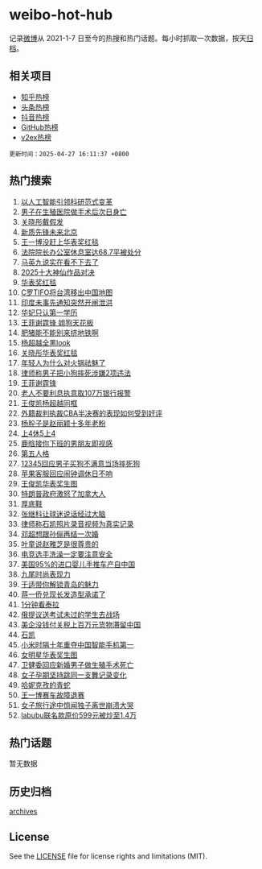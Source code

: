 # weibo-hot-hub

记录[微博](https://www.weibo.com)从 2021-1-7 日至今的热搜和热门话题。每小时抓取一次数据，按天[归档](archives)。

## 相关项目

- [知乎热榜](https://github.com/lonnyzhang423/zhihu-hot-hub)
- [头条热榜](https://github.com/lonnyzhang423/toutiao-hot-hub)
- [抖音热榜](https://github.com/lonnyzhang423/douyin-hot-hub)
- [GitHub热榜](https://github.com/lonnyzhang423/github-hot-hub)
- [v2ex热榜](https://github.com/lonnyzhang423/v2ex-hot-hub)


`更新时间：2025-04-27 16:11:37 +0800`

## 热门搜索

1. [以人工智能引领科研范式变革](https://m.weibo.cn/search?containerid=100103type%3D1%26t%3D10%26q%3D%23%E4%BB%A5%E4%BA%BA%E5%B7%A5%E6%99%BA%E8%83%BD%E5%BC%95%E9%A2%86%E7%A7%91%E7%A0%94%E8%8C%83%E5%BC%8F%E5%8F%98%E9%9D%A9%23&stream_entry_id=51&isnewpage=1&extparam=seat%3D1%26cate%3D10103%26filter_type%3Drealtimehot%26stream_entry_id%3D51%26q%3D%2523%25E4%25BB%25A5%25E4%25BA%25BA%25E5%25B7%25A5%25E6%2599%25BA%25E8%2583%25BD%25E5%25BC%2595%25E9%25A2%2586%25E7%25A7%2591%25E7%25A0%2594%25E8%258C%2583%25E5%25BC%258F%25E5%258F%2598%25E9%259D%25A9%2523%26dgr%3D0%26c_type%3D51%26pos%3D0%26display_time%3D1745741496%26pre_seqid%3D174574149648402995594113)
1. [男子在生殖医院做手术后次日身亡](https://m.weibo.cn/search?containerid=100103type%3D1%26t%3D10%26q%3D%23%E7%94%B7%E5%AD%90%E5%9C%A8%E7%94%9F%E6%AE%96%E5%8C%BB%E9%99%A2%E5%81%9A%E6%89%8B%E6%9C%AF%E5%90%8E%E6%AC%A1%E6%97%A5%E8%BA%AB%E4%BA%A1%23&stream_entry_id=31&isnewpage=1&extparam=seat%3D1%26cate%3D5001%26q%3D%2523%25E7%2594%25B7%25E5%25AD%2590%25E5%259C%25A8%25E7%2594%259F%25E6%25AE%2596%25E5%258C%25BB%25E9%2599%25A2%25E5%2581%259A%25E6%2589%258B%25E6%259C%25AF%25E5%2590%258E%25E6%25AC%25A1%25E6%2597%25A5%25E8%25BA%25AB%25E4%25BA%25A1%2523%26stream_entry_id%3D31%26flag%3D1%26lcate%3D5001%26band_rank%3D1%26dgr%3D0%26filter_type%3Drealtimehot%26realpos%3D1%26c_type%3D31%26pos%3D0%26display_time%3D1745741496%26pre_seqid%3D174574149648402995594113)
1. [关晓彤戴假发](https://m.weibo.cn/search?containerid=100103type%3D1%26t%3D10%26q%3D%23%E5%85%B3%E6%99%93%E5%BD%A4%E6%88%B4%E5%81%87%E5%8F%91%23&stream_entry_id=31&isnewpage=1&extparam=seat%3D1%26cate%3D5001%26q%3D%2523%25E5%2585%25B3%25E6%2599%2593%25E5%25BD%25A4%25E6%2588%25B4%25E5%2581%2587%25E5%258F%2591%2523%26stream_entry_id%3D31%26flag%3D1%26lcate%3D5001%26band_rank%3D2%26dgr%3D0%26filter_type%3Drealtimehot%26realpos%3D2%26c_type%3D31%26pos%3D1%26display_time%3D1745741496%26pre_seqid%3D174574149648402995594113)
1. [新质先锋未来北京](https://m.weibo.cn/search?containerid=100103type%3D1%26t%3D10%26q%3D%23%E6%96%B0%E8%B4%A8%E5%85%88%E9%94%8B%E6%9C%AA%E6%9D%A5%E5%8C%97%E4%BA%AC%23&stream_entry_id=31&isnewpage=1&extparam=seat%3D1%26cate%3D5001%26q%3D%2523%25E6%2596%25B0%25E8%25B4%25A8%25E5%2585%2588%25E9%2594%258B%25E6%259C%25AA%25E6%259D%25A5%25E5%258C%2597%25E4%25BA%25AC%2523%26stream_entry_id%3D31%26flag%3D1%26lcate%3D5001%26band_rank%3D3%26dgr%3D0%26filter_type%3Drealtimehot%26realpos%3D3%26c_type%3D31%26pos%3D2%26display_time%3D1745741496%26pre_seqid%3D174574149648402995594113)
1. [王一博没赶上华表奖红毯](https://m.weibo.cn/search?containerid=100103type%3D1%26t%3D10%26q%3D%23%E7%8E%8B%E4%B8%80%E5%8D%9A%E6%B2%A1%E8%B5%B6%E4%B8%8A%E5%8D%8E%E8%A1%A8%E5%A5%96%E7%BA%A2%E6%AF%AF%23&stream_entry_id=31&isnewpage=1&extparam=seat%3D1%26cate%3D5001%26q%3D%2523%25E7%258E%258B%25E4%25B8%2580%25E5%258D%259A%25E6%25B2%25A1%25E8%25B5%25B6%25E4%25B8%258A%25E5%258D%258E%25E8%25A1%25A8%25E5%25A5%2596%25E7%25BA%25A2%25E6%25AF%25AF%2523%26stream_entry_id%3D31%26flag%3D1%26lcate%3D5001%26band_rank%3D4%26dgr%3D0%26filter_type%3Drealtimehot%26realpos%3D4%26c_type%3D31%26pos%3D3%26display_time%3D1745741496%26pre_seqid%3D174574149648402995594113)
1. [法院院长办公室休息室达68.7平被处分](https://m.weibo.cn/search?containerid=100103type%3D1%26t%3D10%26q%3D%23%E6%B3%95%E9%99%A2%E9%99%A2%E9%95%BF%E5%8A%9E%E5%85%AC%E5%AE%A4%E4%BC%91%E6%81%AF%E5%AE%A4%E8%BE%BE68.7%E5%B9%B3%E8%A2%AB%E5%A4%84%E5%88%86%23&stream_entry_id=31&isnewpage=1&extparam=seat%3D1%26cate%3D5001%26q%3D%2523%25E6%25B3%2595%25E9%2599%25A2%25E9%2599%25A2%25E9%2595%25BF%25E5%258A%259E%25E5%2585%25AC%25E5%25AE%25A4%25E4%25BC%2591%25E6%2581%25AF%25E5%25AE%25A4%25E8%25BE%25BE68.7%25E5%25B9%25B3%25E8%25A2%25AB%25E5%25A4%2584%25E5%2588%2586%2523%26stream_entry_id%3D31%26flag%3D1%26lcate%3D5001%26band_rank%3D5%26dgr%3D0%26filter_type%3Drealtimehot%26realpos%3D5%26c_type%3D31%26pos%3D4%26display_time%3D1745741496%26pre_seqid%3D174574149648402995594113)
1. [马英九说实在看不下去了](https://m.weibo.cn/search?containerid=100103type%3D1%26t%3D10%26q%3D%23%E9%A9%AC%E8%8B%B1%E4%B9%9D%E8%AF%B4%E5%AE%9E%E5%9C%A8%E7%9C%8B%E4%B8%8D%E4%B8%8B%E5%8E%BB%E4%BA%86%23&stream_entry_id=31&isnewpage=1&extparam=seat%3D1%26cate%3D5001%26q%3D%2523%25E9%25A9%25AC%25E8%258B%25B1%25E4%25B9%259D%25E8%25AF%25B4%25E5%25AE%259E%25E5%259C%25A8%25E7%259C%258B%25E4%25B8%258D%25E4%25B8%258B%25E5%258E%25BB%25E4%25BA%2586%2523%26stream_entry_id%3D31%26flag%3D1%26lcate%3D5001%26band_rank%3D6%26dgr%3D0%26filter_type%3Drealtimehot%26realpos%3D6%26c_type%3D31%26pos%3D5%26display_time%3D1745741496%26pre_seqid%3D174574149648402995594113)
1. [2025十大神仙作品对决](https://m.weibo.cn/search?containerid=100103type%3D1%26t%3D10%26q%3D%232025%E5%8D%81%E5%A4%A7%E7%A5%9E%E4%BB%99%E4%BD%9C%E5%93%81%E5%AF%B9%E5%86%B3%23&stream_entry_id=31&isnewpage=1&extparam=seat%3D1%26cate%3D5001%26q%3D%25232025%25E5%258D%2581%25E5%25A4%25A7%25E7%25A5%259E%25E4%25BB%2599%25E4%25BD%259C%25E5%2593%2581%25E5%25AF%25B9%25E5%2586%25B3%2523%26stream_entry_id%3D31%26adid%3D284359%26lcate%3D5001%26band_rank%3D7%26is_ad_pos%3D1%26filter_type%3Drealtimehot%26dgr%3D0%26c_type%3D31%26pos%3D6%26display_time%3D1745741496%26pre_seqid%3D174574149648402995594113)
1. [华表奖红毯](https://m.weibo.cn/search?containerid=100103type%3D1%26t%3D10%26q%3D%E5%8D%8E%E8%A1%A8%E5%A5%96%E7%BA%A2%E6%AF%AF&stream_entry_id=31&isnewpage=1&extparam=seat%3D1%26cate%3D5001%26q%3D%25E5%258D%258E%25E8%25A1%25A8%25E5%25A5%2596%25E7%25BA%25A2%25E6%25AF%25AF%26stream_entry_id%3D31%26flag%3D2%26lcate%3D5001%26band_rank%3D7%26dgr%3D0%26filter_type%3Drealtimehot%26realpos%3D7%26c_type%3D31%26pos%3D7%26display_time%3D1745741496%26pre_seqid%3D174574149648402995594113)
1. [C罗TIFO将台湾移出中国地图](https://m.weibo.cn/search?containerid=100103type%3D1%26t%3D10%26q%3D%23C%E7%BD%97TIFO%E5%B0%86%E5%8F%B0%E6%B9%BE%E7%A7%BB%E5%87%BA%E4%B8%AD%E5%9B%BD%E5%9C%B0%E5%9B%BE%23&stream_entry_id=31&isnewpage=1&extparam=seat%3D1%26cate%3D5001%26q%3D%2523C%25E7%25BD%2597TIFO%25E5%25B0%2586%25E5%258F%25B0%25E6%25B9%25BE%25E7%25A7%25BB%25E5%2587%25BA%25E4%25B8%25AD%25E5%259B%25BD%25E5%259C%25B0%25E5%259B%25BE%2523%26stream_entry_id%3D31%26flag%3D1%26lcate%3D5001%26band_rank%3D8%26dgr%3D0%26filter_type%3Drealtimehot%26realpos%3D8%26c_type%3D31%26pos%3D8%26display_time%3D1745741496%26pre_seqid%3D174574149648402995594113)
1. [印度未事先通知突然开闸泄洪](https://m.weibo.cn/search?containerid=100103type%3D1%26t%3D10%26q%3D%23%E5%8D%B0%E5%BA%A6%E6%9C%AA%E4%BA%8B%E5%85%88%E9%80%9A%E7%9F%A5%E7%AA%81%E7%84%B6%E5%BC%80%E9%97%B8%E6%B3%84%E6%B4%AA%23&stream_entry_id=31&isnewpage=1&extparam=seat%3D1%26cate%3D5001%26q%3D%2523%25E5%258D%25B0%25E5%25BA%25A6%25E6%259C%25AA%25E4%25BA%258B%25E5%2585%2588%25E9%2580%259A%25E7%259F%25A5%25E7%25AA%2581%25E7%2584%25B6%25E5%25BC%2580%25E9%2597%25B8%25E6%25B3%2584%25E6%25B4%25AA%2523%26stream_entry_id%3D31%26flag%3D0%26lcate%3D5001%26band_rank%3D9%26dgr%3D0%26filter_type%3Drealtimehot%26realpos%3D9%26c_type%3D31%26pos%3D9%26display_time%3D1745741496%26pre_seqid%3D174574149648402995594113)
1. [华妃只认第一学历](https://m.weibo.cn/search?containerid=100103type%3D1%26t%3D10%26q%3D%E5%8D%8E%E5%A6%83%E5%8F%AA%E8%AE%A4%E7%AC%AC%E4%B8%80%E5%AD%A6%E5%8E%86&stream_entry_id=31&isnewpage=1&extparam=seat%3D1%26cate%3D5001%26q%3D%25E5%258D%258E%25E5%25A6%2583%25E5%258F%25AA%25E8%25AE%25A4%25E7%25AC%25AC%25E4%25B8%2580%25E5%25AD%25A6%25E5%258E%2586%26stream_entry_id%3D31%26flag%3D2%26lcate%3D5001%26band_rank%3D10%26dgr%3D0%26filter_type%3Drealtimehot%26realpos%3D10%26c_type%3D31%26pos%3D10%26display_time%3D1745741496%26pre_seqid%3D174574149648402995594113)
1. [王菲谢霆锋 姐狗天花板](https://m.weibo.cn/search?containerid=100103type%3D1%26t%3D10%26q%3D%E7%8E%8B%E8%8F%B2%E8%B0%A2%E9%9C%86%E9%94%8B+%E5%A7%90%E7%8B%97%E5%A4%A9%E8%8A%B1%E6%9D%BF&stream_entry_id=31&isnewpage=1&extparam=seat%3D1%26cate%3D5001%26q%3D%25E7%258E%258B%25E8%258F%25B2%25E8%25B0%25A2%25E9%259C%2586%25E9%2594%258B%2520%25E5%25A7%2590%25E7%258B%2597%25E5%25A4%25A9%25E8%258A%25B1%25E6%259D%25BF%26stream_entry_id%3D31%26flag%3D2%26lcate%3D5001%26band_rank%3D11%26dgr%3D0%26filter_type%3Drealtimehot%26realpos%3D11%26c_type%3D31%26pos%3D11%26display_time%3D1745741496%26pre_seqid%3D174574149648402995594113)
1. [肥猪能不能别来挤地铁啊](https://m.weibo.cn/search?containerid=100103type%3D1%26t%3D10%26q%3D%E8%82%A5%E7%8C%AA%E8%83%BD%E4%B8%8D%E8%83%BD%E5%88%AB%E6%9D%A5%E6%8C%A4%E5%9C%B0%E9%93%81%E5%95%8A&stream_entry_id=31&isnewpage=1&extparam=seat%3D1%26cate%3D5001%26q%3D%25E8%2582%25A5%25E7%258C%25AA%25E8%2583%25BD%25E4%25B8%258D%25E8%2583%25BD%25E5%2588%25AB%25E6%259D%25A5%25E6%258C%25A4%25E5%259C%25B0%25E9%2593%2581%25E5%2595%258A%26stream_entry_id%3D31%26flag%3D2%26lcate%3D5001%26band_rank%3D12%26dgr%3D0%26filter_type%3Drealtimehot%26realpos%3D12%26c_type%3D31%26pos%3D12%26display_time%3D1745741496%26pre_seqid%3D174574149648402995594113)
1. [杨超越全黑look](https://m.weibo.cn/search?containerid=100103type%3D1%26t%3D10%26q%3D%23%E6%9D%A8%E8%B6%85%E8%B6%8A%E5%85%A8%E9%BB%91look%23&stream_entry_id=31&isnewpage=1&extparam=seat%3D1%26cate%3D5001%26q%3D%2523%25E6%259D%25A8%25E8%25B6%2585%25E8%25B6%258A%25E5%2585%25A8%25E9%25BB%2591look%2523%26stream_entry_id%3D31%26flag%3D1%26lcate%3D5001%26band_rank%3D13%26dgr%3D0%26filter_type%3Drealtimehot%26realpos%3D13%26c_type%3D31%26pos%3D13%26display_time%3D1745741496%26pre_seqid%3D174574149648402995594113)
1. [关晓彤华表奖红毯](https://m.weibo.cn/search?containerid=100103type%3D1%26t%3D10%26q%3D%23%E5%85%B3%E6%99%93%E5%BD%A4%E5%8D%8E%E8%A1%A8%E5%A5%96%E7%BA%A2%E6%AF%AF%23&stream_entry_id=31&isnewpage=1&extparam=seat%3D1%26cate%3D5001%26q%3D%2523%25E5%2585%25B3%25E6%2599%2593%25E5%25BD%25A4%25E5%258D%258E%25E8%25A1%25A8%25E5%25A5%2596%25E7%25BA%25A2%25E6%25AF%25AF%2523%26stream_entry_id%3D31%26flag%3D1%26lcate%3D5001%26band_rank%3D14%26dgr%3D0%26filter_type%3Drealtimehot%26realpos%3D14%26c_type%3D31%26pos%3D14%26display_time%3D1745741496%26pre_seqid%3D174574149648402995594113)
1. [年轻人为什么对火锅祛魅了](https://m.weibo.cn/search?containerid=100103type%3D1%26t%3D10%26q%3D%23%E5%B9%B4%E8%BD%BB%E4%BA%BA%E4%B8%BA%E4%BB%80%E4%B9%88%E5%AF%B9%E7%81%AB%E9%94%85%E7%A5%9B%E9%AD%85%E4%BA%86%23&stream_entry_id=31&isnewpage=1&extparam=seat%3D1%26cate%3D5001%26q%3D%2523%25E5%25B9%25B4%25E8%25BD%25BB%25E4%25BA%25BA%25E4%25B8%25BA%25E4%25BB%2580%25E4%25B9%2588%25E5%25AF%25B9%25E7%2581%25AB%25E9%2594%2585%25E7%25A5%259B%25E9%25AD%2585%25E4%25BA%2586%2523%26stream_entry_id%3D31%26flag%3D0%26lcate%3D5001%26band_rank%3D15%26dgr%3D0%26filter_type%3Drealtimehot%26realpos%3D15%26c_type%3D31%26pos%3D15%26display_time%3D1745741496%26pre_seqid%3D174574149648402995594113)
1. [律师称男子把小狗摔死涉嫌2项违法](https://m.weibo.cn/search?containerid=100103type%3D1%26t%3D10%26q%3D%23%E5%BE%8B%E5%B8%88%E7%A7%B0%E7%94%B7%E5%AD%90%E6%8A%8A%E5%B0%8F%E7%8B%97%E6%91%94%E6%AD%BB%E6%B6%89%E5%AB%8C2%E9%A1%B9%E8%BF%9D%E6%B3%95%23&stream_entry_id=31&isnewpage=1&extparam=seat%3D1%26cate%3D5001%26q%3D%2523%25E5%25BE%258B%25E5%25B8%2588%25E7%25A7%25B0%25E7%2594%25B7%25E5%25AD%2590%25E6%258A%258A%25E5%25B0%258F%25E7%258B%2597%25E6%2591%2594%25E6%25AD%25BB%25E6%25B6%2589%25E5%25AB%258C2%25E9%25A1%25B9%25E8%25BF%259D%25E6%25B3%2595%2523%26stream_entry_id%3D31%26flag%3D1%26lcate%3D5001%26band_rank%3D16%26dgr%3D0%26filter_type%3Drealtimehot%26realpos%3D16%26c_type%3D31%26pos%3D16%26display_time%3D1745741496%26pre_seqid%3D174574149648402995594113)
1. [王菲谢霆锋](https://m.weibo.cn/search?containerid=100103type%3D1%26t%3D10%26q%3D%E7%8E%8B%E8%8F%B2%E8%B0%A2%E9%9C%86%E9%94%8B&stream_entry_id=31&isnewpage=1&extparam=seat%3D1%26cate%3D5001%26q%3D%25E7%258E%258B%25E8%258F%25B2%25E8%25B0%25A2%25E9%259C%2586%25E9%2594%258B%26stream_entry_id%3D31%26flag%3D1%26lcate%3D5001%26band_rank%3D17%26dgr%3D0%26filter_type%3Drealtimehot%26realpos%3D17%26c_type%3D31%26pos%3D17%26display_time%3D1745741496%26pre_seqid%3D174574149648402995594113)
1. [老人不要利息执意取107万银行报警](https://m.weibo.cn/search?containerid=100103type%3D1%26t%3D10%26q%3D%23%E8%80%81%E4%BA%BA%E4%B8%8D%E8%A6%81%E5%88%A9%E6%81%AF%E6%89%A7%E6%84%8F%E5%8F%96107%E4%B8%87%E9%93%B6%E8%A1%8C%E6%8A%A5%E8%AD%A6%23&stream_entry_id=31&isnewpage=1&extparam=seat%3D1%26cate%3D5001%26q%3D%2523%25E8%2580%2581%25E4%25BA%25BA%25E4%25B8%258D%25E8%25A6%2581%25E5%2588%25A9%25E6%2581%25AF%25E6%2589%25A7%25E6%2584%258F%25E5%258F%2596107%25E4%25B8%2587%25E9%2593%25B6%25E8%25A1%258C%25E6%258A%25A5%25E8%25AD%25A6%2523%26stream_entry_id%3D31%26flag%3D0%26lcate%3D5001%26band_rank%3D18%26dgr%3D0%26filter_type%3Drealtimehot%26realpos%3D18%26c_type%3D31%26pos%3D18%26display_time%3D1745741496%26pre_seqid%3D174574149648402995594113)
1. [王俊凯杨超越同框](https://m.weibo.cn/search?containerid=100103type%3D1%26t%3D10%26q%3D%E7%8E%8B%E4%BF%8A%E5%87%AF%E6%9D%A8%E8%B6%85%E8%B6%8A%E5%90%8C%E6%A1%86&stream_entry_id=31&isnewpage=1&extparam=seat%3D1%26cate%3D5001%26q%3D%25E7%258E%258B%25E4%25BF%258A%25E5%2587%25AF%25E6%259D%25A8%25E8%25B6%2585%25E8%25B6%258A%25E5%2590%258C%25E6%25A1%2586%26stream_entry_id%3D31%26flag%3D1%26lcate%3D5001%26band_rank%3D19%26dgr%3D0%26filter_type%3Drealtimehot%26realpos%3D19%26c_type%3D31%26pos%3D19%26display_time%3D1745741496%26pre_seqid%3D174574149648402995594113)
1. [外籍裁判执裁CBA半决赛的表现如何受到好评](https://m.weibo.cn/search?containerid=100103type%3D1%26t%3D10%26q%3D%E5%A4%96%E7%B1%8D%E8%A3%81%E5%88%A4%E6%89%A7%E8%A3%81CBA%E5%8D%8A%E5%86%B3%E8%B5%9B%E7%9A%84%E8%A1%A8%E7%8E%B0%E5%A6%82%E4%BD%95%E5%8F%97%E5%88%B0%E5%A5%BD%E8%AF%84&stream_entry_id=31&isnewpage=1&extparam=seat%3D1%26cate%3D5001%26q%3D%25E5%25A4%2596%25E7%25B1%258D%25E8%25A3%2581%25E5%2588%25A4%25E6%2589%25A7%25E8%25A3%2581CBA%25E5%258D%258A%25E5%2586%25B3%25E8%25B5%259B%25E7%259A%2584%25E8%25A1%25A8%25E7%258E%25B0%25E5%25A6%2582%25E4%25BD%2595%25E5%258F%2597%25E5%2588%25B0%25E5%25A5%25BD%25E8%25AF%2584%26dgr%3D0%26flag%3D1%26lcate%3D5001%26is_ai_ask%3D1%26band_rank%3D20%26stream_entry_id%3D31%26filter_type%3Drealtimehot%26realpos%3D20%26c_type%3D31%26pos%3D20%26display_time%3D1745741496%26pre_seqid%3D174574149648402995594113)
1. [杨肸子是赵丽颖十多年老粉](https://m.weibo.cn/search?containerid=100103type%3D1%26t%3D10%26q%3D%23%E6%9D%A8%E8%82%B8%E5%AD%90%E6%98%AF%E8%B5%B5%E4%B8%BD%E9%A2%96%E5%8D%81%E5%A4%9A%E5%B9%B4%E8%80%81%E7%B2%89%23&stream_entry_id=31&isnewpage=1&extparam=seat%3D1%26cate%3D5001%26q%3D%2523%25E6%259D%25A8%25E8%2582%25B8%25E5%25AD%2590%25E6%2598%25AF%25E8%25B5%25B5%25E4%25B8%25BD%25E9%25A2%2596%25E5%258D%2581%25E5%25A4%259A%25E5%25B9%25B4%25E8%2580%2581%25E7%25B2%2589%2523%26stream_entry_id%3D31%26flag%3D2%26lcate%3D5001%26band_rank%3D21%26dgr%3D0%26filter_type%3Drealtimehot%26realpos%3D21%26c_type%3D31%26pos%3D21%26display_time%3D1745741496%26pre_seqid%3D174574149648402995594113)
1. [上4休5上4](https://m.weibo.cn/search?containerid=100103type%3D1%26t%3D10%26q%3D%23%E4%B8%8A4%E4%BC%915%E4%B8%8A4%23&stream_entry_id=31&isnewpage=1&extparam=seat%3D1%26cate%3D5001%26q%3D%2523%25E4%25B8%258A4%25E4%25BC%25915%25E4%25B8%258A4%2523%26stream_entry_id%3D31%26flag%3D0%26lcate%3D5001%26band_rank%3D22%26dgr%3D0%26filter_type%3Drealtimehot%26realpos%3D22%26c_type%3D31%26pos%3D22%26display_time%3D1745741496%26pre_seqid%3D174574149648402995594113)
1. [鹿晗接你下班的男朋友即视感](https://m.weibo.cn/search?containerid=100103type%3D1%26t%3D10%26q%3D%23%E9%B9%BF%E6%99%97%E6%8E%A5%E4%BD%A0%E4%B8%8B%E7%8F%AD%E7%9A%84%E7%94%B7%E6%9C%8B%E5%8F%8B%E5%8D%B3%E8%A7%86%E6%84%9F%23&stream_entry_id=31&isnewpage=1&extparam=seat%3D1%26cate%3D5001%26q%3D%2523%25E9%25B9%25BF%25E6%2599%2597%25E6%258E%25A5%25E4%25BD%25A0%25E4%25B8%258B%25E7%258F%25AD%25E7%259A%2584%25E7%2594%25B7%25E6%259C%258B%25E5%258F%258B%25E5%258D%25B3%25E8%25A7%2586%25E6%2584%259F%2523%26stream_entry_id%3D31%26flag%3D2%26lcate%3D5001%26band_rank%3D23%26dgr%3D0%26filter_type%3Drealtimehot%26realpos%3D23%26c_type%3D31%26pos%3D23%26display_time%3D1745741496%26pre_seqid%3D174574149648402995594113)
1. [第五人格](https://m.weibo.cn/search?containerid=100103type%3D1%26t%3D10%26q%3D%E7%AC%AC%E4%BA%94%E4%BA%BA%E6%A0%BC&stream_entry_id=31&isnewpage=1&extparam=seat%3D1%26cate%3D5001%26q%3D%25E7%25AC%25AC%25E4%25BA%2594%25E4%25BA%25BA%25E6%25A0%25BC%26stream_entry_id%3D31%26flag%3D1%26lcate%3D5001%26band_rank%3D24%26dgr%3D0%26filter_type%3Drealtimehot%26realpos%3D24%26c_type%3D31%26pos%3D24%26display_time%3D1745741496%26pre_seqid%3D174574149648402995594113)
1. [12345回应男子买狗不满意当场摔死狗](https://m.weibo.cn/search?containerid=100103type%3D1%26t%3D10%26q%3D%2312345%E5%9B%9E%E5%BA%94%E7%94%B7%E5%AD%90%E4%B9%B0%E7%8B%97%E4%B8%8D%E6%BB%A1%E6%84%8F%E5%BD%93%E5%9C%BA%E6%91%94%E6%AD%BB%E7%8B%97%23&stream_entry_id=31&isnewpage=1&extparam=seat%3D1%26cate%3D5001%26q%3D%252312345%25E5%259B%259E%25E5%25BA%2594%25E7%2594%25B7%25E5%25AD%2590%25E4%25B9%25B0%25E7%258B%2597%25E4%25B8%258D%25E6%25BB%25A1%25E6%2584%258F%25E5%25BD%2593%25E5%259C%25BA%25E6%2591%2594%25E6%25AD%25BB%25E7%258B%2597%2523%26stream_entry_id%3D31%26flag%3D1%26lcate%3D5001%26band_rank%3D25%26dgr%3D0%26filter_type%3Drealtimehot%26realpos%3D25%26c_type%3D31%26pos%3D25%26display_time%3D1745741496%26pre_seqid%3D174574149648402995594113)
1. [苹果客服回应闹钟调休日不响](https://m.weibo.cn/search?containerid=100103type%3D1%26t%3D10%26q%3D%23%E8%8B%B9%E6%9E%9C%E5%AE%A2%E6%9C%8D%E5%9B%9E%E5%BA%94%E9%97%B9%E9%92%9F%E8%B0%83%E4%BC%91%E6%97%A5%E4%B8%8D%E5%93%8D%23&stream_entry_id=31&isnewpage=1&extparam=seat%3D1%26cate%3D5001%26q%3D%2523%25E8%258B%25B9%25E6%259E%259C%25E5%25AE%25A2%25E6%259C%258D%25E5%259B%259E%25E5%25BA%2594%25E9%2597%25B9%25E9%2592%259F%25E8%25B0%2583%25E4%25BC%2591%25E6%2597%25A5%25E4%25B8%258D%25E5%2593%258D%2523%26stream_entry_id%3D31%26flag%3D0%26lcate%3D5001%26band_rank%3D26%26dgr%3D0%26filter_type%3Drealtimehot%26realpos%3D26%26c_type%3D31%26pos%3D26%26display_time%3D1745741496%26pre_seqid%3D174574149648402995594113)
1. [王俊凯华表奖生图](https://m.weibo.cn/search?containerid=100103type%3D1%26t%3D10%26q%3D%E7%8E%8B%E4%BF%8A%E5%87%AF%E5%8D%8E%E8%A1%A8%E5%A5%96%E7%94%9F%E5%9B%BE&stream_entry_id=31&isnewpage=1&extparam=seat%3D1%26cate%3D5001%26q%3D%25E7%258E%258B%25E4%25BF%258A%25E5%2587%25AF%25E5%258D%258E%25E8%25A1%25A8%25E5%25A5%2596%25E7%2594%259F%25E5%259B%25BE%26stream_entry_id%3D31%26flag%3D1%26lcate%3D5001%26band_rank%3D27%26dgr%3D0%26filter_type%3Drealtimehot%26realpos%3D27%26c_type%3D31%26pos%3D27%26display_time%3D1745741496%26pre_seqid%3D174574149648402995594113)
1. [特朗普政府激怒了加拿大人](https://m.weibo.cn/search?containerid=100103type%3D1%26t%3D10%26q%3D%23%E7%89%B9%E6%9C%97%E6%99%AE%E6%94%BF%E5%BA%9C%E6%BF%80%E6%80%92%E4%BA%86%E5%8A%A0%E6%8B%BF%E5%A4%A7%E4%BA%BA%23&stream_entry_id=31&isnewpage=1&extparam=seat%3D1%26cate%3D5001%26q%3D%2523%25E7%2589%25B9%25E6%259C%2597%25E6%2599%25AE%25E6%2594%25BF%25E5%25BA%259C%25E6%25BF%2580%25E6%2580%2592%25E4%25BA%2586%25E5%258A%25A0%25E6%258B%25BF%25E5%25A4%25A7%25E4%25BA%25BA%2523%26stream_entry_id%3D31%26flag%3D1%26lcate%3D5001%26band_rank%3D28%26dgr%3D0%26filter_type%3Drealtimehot%26realpos%3D28%26c_type%3D31%26pos%3D28%26display_time%3D1745741496%26pre_seqid%3D174574149648402995594113)
1. [厚底鞋](https://m.weibo.cn/search?containerid=100103type%3D1%26t%3D10%26q%3D%E5%8E%9A%E5%BA%95%E9%9E%8B&stream_entry_id=31&isnewpage=1&extparam=seat%3D1%26cate%3D5001%26q%3D%25E5%258E%259A%25E5%25BA%2595%25E9%259E%258B%26stream_entry_id%3D31%26flag%3D1%26lcate%3D5001%26band_rank%3D29%26dgr%3D0%26filter_type%3Drealtimehot%26realpos%3D29%26c_type%3D31%26pos%3D29%26display_time%3D1745741496%26pre_seqid%3D174574149648402995594113)
1. [张继科让球迷说话经过大脑](https://m.weibo.cn/search?containerid=100103type%3D1%26t%3D10%26q%3D%23%E5%BC%A0%E7%BB%A7%E7%A7%91%E8%AE%A9%E7%90%83%E8%BF%B7%E8%AF%B4%E8%AF%9D%E7%BB%8F%E8%BF%87%E5%A4%A7%E8%84%91%23&stream_entry_id=31&isnewpage=1&extparam=seat%3D1%26cate%3D5001%26q%3D%2523%25E5%25BC%25A0%25E7%25BB%25A7%25E7%25A7%2591%25E8%25AE%25A9%25E7%2590%2583%25E8%25BF%25B7%25E8%25AF%25B4%25E8%25AF%259D%25E7%25BB%258F%25E8%25BF%2587%25E5%25A4%25A7%25E8%2584%2591%2523%26stream_entry_id%3D31%26flag%3D0%26lcate%3D5001%26band_rank%3D30%26dgr%3D0%26filter_type%3Drealtimehot%26realpos%3D30%26c_type%3D31%26pos%3D30%26display_time%3D1745741496%26pre_seqid%3D174574149648402995594113)
1. [律师称石凯照片录音视频为真实记录](https://m.weibo.cn/search?containerid=100103type%3D1%26t%3D10%26q%3D%23%E5%BE%8B%E5%B8%88%E7%A7%B0%E7%9F%B3%E5%87%AF%E7%85%A7%E7%89%87%E5%BD%95%E9%9F%B3%E8%A7%86%E9%A2%91%E4%B8%BA%E7%9C%9F%E5%AE%9E%E8%AE%B0%E5%BD%95%23&stream_entry_id=31&isnewpage=1&extparam=seat%3D1%26cate%3D5001%26q%3D%2523%25E5%25BE%258B%25E5%25B8%2588%25E7%25A7%25B0%25E7%259F%25B3%25E5%2587%25AF%25E7%2585%25A7%25E7%2589%2587%25E5%25BD%2595%25E9%259F%25B3%25E8%25A7%2586%25E9%25A2%2591%25E4%25B8%25BA%25E7%259C%259F%25E5%25AE%259E%25E8%25AE%25B0%25E5%25BD%2595%2523%26stream_entry_id%3D31%26flag%3D0%26lcate%3D5001%26band_rank%3D31%26dgr%3D0%26filter_type%3Drealtimehot%26realpos%3D31%26c_type%3D31%26pos%3D31%26display_time%3D1745741496%26pre_seqid%3D174574149648402995594113)
1. [邓超想跟孙俪再结一次婚](https://m.weibo.cn/search?containerid=100103type%3D1%26t%3D10%26q%3D%E9%82%93%E8%B6%85%E6%83%B3%E8%B7%9F%E5%AD%99%E4%BF%AA%E5%86%8D%E7%BB%93%E4%B8%80%E6%AC%A1%E5%A9%9A&stream_entry_id=31&isnewpage=1&extparam=seat%3D1%26cate%3D5001%26q%3D%25E9%2582%2593%25E8%25B6%2585%25E6%2583%25B3%25E8%25B7%259F%25E5%25AD%2599%25E4%25BF%25AA%25E5%2586%258D%25E7%25BB%2593%25E4%25B8%2580%25E6%25AC%25A1%25E5%25A9%259A%26stream_entry_id%3D31%26flag%3D1%26lcate%3D5001%26band_rank%3D32%26dgr%3D0%26filter_type%3Drealtimehot%26realpos%3D32%26c_type%3D31%26pos%3D32%26display_time%3D1745741496%26pre_seqid%3D174574149648402995594113)
1. [叶童说赵雅芝是很尊贵的](https://m.weibo.cn/search?containerid=100103type%3D1%26t%3D10%26q%3D%23%E5%8F%B6%E7%AB%A5%E8%AF%B4%E8%B5%B5%E9%9B%85%E8%8A%9D%E6%98%AF%E5%BE%88%E5%B0%8A%E8%B4%B5%E7%9A%84%23&stream_entry_id=31&isnewpage=1&extparam=seat%3D1%26cate%3D5001%26q%3D%2523%25E5%258F%25B6%25E7%25AB%25A5%25E8%25AF%25B4%25E8%25B5%25B5%25E9%259B%2585%25E8%258A%259D%25E6%2598%25AF%25E5%25BE%2588%25E5%25B0%258A%25E8%25B4%25B5%25E7%259A%2584%2523%26stream_entry_id%3D31%26flag%3D1%26lcate%3D5001%26band_rank%3D33%26dgr%3D0%26filter_type%3Drealtimehot%26realpos%3D33%26c_type%3D31%26pos%3D33%26display_time%3D1745741496%26pre_seqid%3D174574149648402995594113)
1. [电竞选手洗澡一定要注意安全](https://m.weibo.cn/search?containerid=100103type%3D1%26t%3D10%26q%3D%E7%94%B5%E7%AB%9E%E9%80%89%E6%89%8B%E6%B4%97%E6%BE%A1%E4%B8%80%E5%AE%9A%E8%A6%81%E6%B3%A8%E6%84%8F%E5%AE%89%E5%85%A8&stream_entry_id=31&isnewpage=1&extparam=seat%3D1%26cate%3D5001%26q%3D%25E7%2594%25B5%25E7%25AB%259E%25E9%2580%2589%25E6%2589%258B%25E6%25B4%2597%25E6%25BE%25A1%25E4%25B8%2580%25E5%25AE%259A%25E8%25A6%2581%25E6%25B3%25A8%25E6%2584%258F%25E5%25AE%2589%25E5%2585%25A8%26stream_entry_id%3D31%26flag%3D1%26lcate%3D5001%26band_rank%3D34%26dgr%3D0%26filter_type%3Drealtimehot%26realpos%3D34%26c_type%3D31%26pos%3D34%26display_time%3D1745741496%26pre_seqid%3D174574149648402995594113)
1. [美国95%的进口婴儿手推车产自中国](https://m.weibo.cn/search?containerid=100103type%3D1%26t%3D10%26q%3D%23%E7%BE%8E%E5%9B%BD95%25%E7%9A%84%E8%BF%9B%E5%8F%A3%E5%A9%B4%E5%84%BF%E6%89%8B%E6%8E%A8%E8%BD%A6%E4%BA%A7%E8%87%AA%E4%B8%AD%E5%9B%BD%23&stream_entry_id=31&isnewpage=1&extparam=seat%3D1%26cate%3D5001%26q%3D%2523%25E7%25BE%258E%25E5%259B%25BD95%2525%25E7%259A%2584%25E8%25BF%259B%25E5%258F%25A3%25E5%25A9%25B4%25E5%2584%25BF%25E6%2589%258B%25E6%258E%25A8%25E8%25BD%25A6%25E4%25BA%25A7%25E8%2587%25AA%25E4%25B8%25AD%25E5%259B%25BD%2523%26stream_entry_id%3D31%26flag%3D1%26lcate%3D5001%26band_rank%3D35%26dgr%3D0%26filter_type%3Drealtimehot%26realpos%3D35%26c_type%3D31%26pos%3D35%26display_time%3D1745741496%26pre_seqid%3D174574149648402995594113)
1. [九尾时尚表现力](https://m.weibo.cn/search?containerid=100103type%3D1%26t%3D10%26q%3D%E4%B9%9D%E5%B0%BE%E6%97%B6%E5%B0%9A%E8%A1%A8%E7%8E%B0%E5%8A%9B&stream_entry_id=31&isnewpage=1&extparam=seat%3D1%26cate%3D5001%26q%3D%25E4%25B9%259D%25E5%25B0%25BE%25E6%2597%25B6%25E5%25B0%259A%25E8%25A1%25A8%25E7%258E%25B0%25E5%258A%259B%26stream_entry_id%3D31%26flag%3D1%26lcate%3D5001%26band_rank%3D36%26dgr%3D0%26filter_type%3Drealtimehot%26realpos%3D36%26c_type%3D31%26pos%3D36%26display_time%3D1745741496%26pre_seqid%3D174574149648402995594113)
1. [于适带你解锁青岛的魅力](https://m.weibo.cn/search?containerid=100103type%3D1%26t%3D10%26q%3D%23%E4%BA%8E%E9%80%82%E5%B8%A6%E4%BD%A0%E8%A7%A3%E9%94%81%E9%9D%92%E5%B2%9B%E7%9A%84%E9%AD%85%E5%8A%9B%23&stream_entry_id=31&isnewpage=1&extparam=seat%3D1%26cate%3D5001%26q%3D%2523%25E4%25BA%258E%25E9%2580%2582%25E5%25B8%25A6%25E4%25BD%25A0%25E8%25A7%25A3%25E9%2594%2581%25E9%259D%2592%25E5%25B2%259B%25E7%259A%2584%25E9%25AD%2585%25E5%258A%259B%2523%26stream_entry_id%3D31%26flag%3D0%26lcate%3D5001%26band_rank%3D37%26dgr%3D0%26filter_type%3Drealtimehot%26realpos%3D37%26c_type%3D31%26pos%3D37%26display_time%3D1745741496%26pre_seqid%3D174574149648402995594113)
1. [蒋一侨兑现长发造型承诺了](https://m.weibo.cn/search?containerid=100103type%3D1%26t%3D10%26q%3D%E8%92%8B%E4%B8%80%E4%BE%A8%E5%85%91%E7%8E%B0%E9%95%BF%E5%8F%91%E9%80%A0%E5%9E%8B%E6%89%BF%E8%AF%BA%E4%BA%86&stream_entry_id=31&isnewpage=1&extparam=seat%3D1%26cate%3D5001%26q%3D%25E8%2592%258B%25E4%25B8%2580%25E4%25BE%25A8%25E5%2585%2591%25E7%258E%25B0%25E9%2595%25BF%25E5%258F%2591%25E9%2580%25A0%25E5%259E%258B%25E6%2589%25BF%25E8%25AF%25BA%25E4%25BA%2586%26stream_entry_id%3D31%26flag%3D1%26lcate%3D5001%26band_rank%3D38%26dgr%3D0%26filter_type%3Drealtimehot%26realpos%3D38%26c_type%3D31%26pos%3D38%26display_time%3D1745741496%26pre_seqid%3D174574149648402995594113)
1. [1分钟看泰拉](https://m.weibo.cn/search?containerid=100103type%3D1%26t%3D10%26q%3D1%E5%88%86%E9%92%9F%E7%9C%8B%E6%B3%B0%E6%8B%89&stream_entry_id=31&isnewpage=1&extparam=seat%3D1%26cate%3D5001%26q%3D1%25E5%2588%2586%25E9%2592%259F%25E7%259C%258B%25E6%25B3%25B0%25E6%258B%2589%26stream_entry_id%3D31%26flag%3D1%26lcate%3D5001%26band_rank%3D39%26dgr%3D0%26filter_type%3Drealtimehot%26realpos%3D39%26c_type%3D31%26pos%3D39%26display_time%3D1745741496%26pre_seqid%3D174574149648402995594113)
1. [俄提议送考试未过的学生去战场](https://m.weibo.cn/search?containerid=100103type%3D1%26t%3D10%26q%3D%E4%BF%84%E6%8F%90%E8%AE%AE%E9%80%81%E8%80%83%E8%AF%95%E6%9C%AA%E8%BF%87%E7%9A%84%E5%AD%A6%E7%94%9F%E5%8E%BB%E6%88%98%E5%9C%BA&stream_entry_id=31&isnewpage=1&extparam=seat%3D1%26cate%3D5001%26q%3D%25E4%25BF%2584%25E6%258F%2590%25E8%25AE%25AE%25E9%2580%2581%25E8%2580%2583%25E8%25AF%2595%25E6%259C%25AA%25E8%25BF%2587%25E7%259A%2584%25E5%25AD%25A6%25E7%2594%259F%25E5%258E%25BB%25E6%2588%2598%25E5%259C%25BA%26stream_entry_id%3D31%26flag%3D1%26lcate%3D5001%26band_rank%3D40%26dgr%3D0%26filter_type%3Drealtimehot%26realpos%3D40%26c_type%3D31%26pos%3D40%26display_time%3D1745741496%26pre_seqid%3D174574149648402995594113)
1. [美企没钱付关税上百万元货物滞留中国](https://m.weibo.cn/search?containerid=100103type%3D1%26t%3D10%26q%3D%23%E7%BE%8E%E4%BC%81%E6%B2%A1%E9%92%B1%E4%BB%98%E5%85%B3%E7%A8%8E%E4%B8%8A%E7%99%BE%E4%B8%87%E5%85%83%E8%B4%A7%E7%89%A9%E6%BB%9E%E7%95%99%E4%B8%AD%E5%9B%BD%23&stream_entry_id=31&isnewpage=1&extparam=seat%3D1%26cate%3D5001%26q%3D%2523%25E7%25BE%258E%25E4%25BC%2581%25E6%25B2%25A1%25E9%2592%25B1%25E4%25BB%2598%25E5%2585%25B3%25E7%25A8%258E%25E4%25B8%258A%25E7%2599%25BE%25E4%25B8%2587%25E5%2585%2583%25E8%25B4%25A7%25E7%2589%25A9%25E6%25BB%259E%25E7%2595%2599%25E4%25B8%25AD%25E5%259B%25BD%2523%26stream_entry_id%3D31%26flag%3D0%26lcate%3D5001%26band_rank%3D41%26dgr%3D0%26filter_type%3Drealtimehot%26realpos%3D41%26c_type%3D31%26pos%3D41%26display_time%3D1745741496%26pre_seqid%3D174574149648402995594113)
1. [石凯](https://m.weibo.cn/search?containerid=100103type%3D1%26t%3D10%26q%3D%E7%9F%B3%E5%87%AF&stream_entry_id=31&isnewpage=1&extparam=seat%3D1%26cate%3D5001%26q%3D%25E7%259F%25B3%25E5%2587%25AF%26stream_entry_id%3D31%26flag%3D0%26lcate%3D5001%26band_rank%3D42%26dgr%3D0%26filter_type%3Drealtimehot%26realpos%3D42%26c_type%3D31%26pos%3D42%26display_time%3D1745741496%26pre_seqid%3D174574149648402995594113)
1. [小米时隔十年重夺中国智能手机第一](https://m.weibo.cn/search?containerid=100103type%3D1%26t%3D10%26q%3D%23%E5%B0%8F%E7%B1%B3%E6%97%B6%E9%9A%94%E5%8D%81%E5%B9%B4%E9%87%8D%E5%A4%BA%E4%B8%AD%E5%9B%BD%E6%99%BA%E8%83%BD%E6%89%8B%E6%9C%BA%E7%AC%AC%E4%B8%80%23&stream_entry_id=31&isnewpage=1&extparam=seat%3D1%26cate%3D5001%26q%3D%2523%25E5%25B0%258F%25E7%25B1%25B3%25E6%2597%25B6%25E9%259A%2594%25E5%258D%2581%25E5%25B9%25B4%25E9%2587%258D%25E5%25A4%25BA%25E4%25B8%25AD%25E5%259B%25BD%25E6%2599%25BA%25E8%2583%25BD%25E6%2589%258B%25E6%259C%25BA%25E7%25AC%25AC%25E4%25B8%2580%2523%26stream_entry_id%3D31%26flag%3D1%26lcate%3D5001%26band_rank%3D43%26dgr%3D0%26filter_type%3Drealtimehot%26realpos%3D43%26c_type%3D31%26pos%3D43%26display_time%3D1745741496%26pre_seqid%3D174574149648402995594113)
1. [女明星华表奖生图](https://m.weibo.cn/search?containerid=100103type%3D1%26t%3D10%26q%3D%23%E5%A5%B3%E6%98%8E%E6%98%9F%E5%8D%8E%E8%A1%A8%E5%A5%96%E7%94%9F%E5%9B%BE%23&stream_entry_id=31&isnewpage=1&extparam=seat%3D1%26cate%3D5001%26q%3D%2523%25E5%25A5%25B3%25E6%2598%258E%25E6%2598%259F%25E5%258D%258E%25E8%25A1%25A8%25E5%25A5%2596%25E7%2594%259F%25E5%259B%25BE%2523%26stream_entry_id%3D31%26flag%3D1%26lcate%3D5001%26band_rank%3D44%26dgr%3D0%26filter_type%3Drealtimehot%26realpos%3D44%26c_type%3D31%26pos%3D44%26display_time%3D1745741496%26pre_seqid%3D174574149648402995594113)
1. [卫健委回应新婚男子做生殖手术死亡](https://m.weibo.cn/search?containerid=100103type%3D1%26t%3D10%26q%3D%23%E5%8D%AB%E5%81%A5%E5%A7%94%E5%9B%9E%E5%BA%94%E6%96%B0%E5%A9%9A%E7%94%B7%E5%AD%90%E5%81%9A%E7%94%9F%E6%AE%96%E6%89%8B%E6%9C%AF%E6%AD%BB%E4%BA%A1%23&stream_entry_id=31&isnewpage=1&extparam=seat%3D1%26cate%3D5001%26q%3D%2523%25E5%258D%25AB%25E5%2581%25A5%25E5%25A7%2594%25E5%259B%259E%25E5%25BA%2594%25E6%2596%25B0%25E5%25A9%259A%25E7%2594%25B7%25E5%25AD%2590%25E5%2581%259A%25E7%2594%259F%25E6%25AE%2596%25E6%2589%258B%25E6%259C%25AF%25E6%25AD%25BB%25E4%25BA%25A1%2523%26stream_entry_id%3D31%26flag%3D1%26lcate%3D5001%26band_rank%3D45%26dgr%3D0%26filter_type%3Drealtimehot%26realpos%3D45%26c_type%3D31%26pos%3D45%26display_time%3D1745741496%26pre_seqid%3D174574149648402995594113)
1. [女子孕期坚持跳同一支舞记录变化](https://m.weibo.cn/search?containerid=100103type%3D1%26t%3D10%26q%3D%23%E5%A5%B3%E5%AD%90%E5%AD%95%E6%9C%9F%E5%9D%9A%E6%8C%81%E8%B7%B3%E5%90%8C%E4%B8%80%E6%94%AF%E8%88%9E%E8%AE%B0%E5%BD%95%E5%8F%98%E5%8C%96%23&stream_entry_id=31&isnewpage=1&extparam=seat%3D1%26cate%3D5001%26q%3D%2523%25E5%25A5%25B3%25E5%25AD%2590%25E5%25AD%2595%25E6%259C%259F%25E5%259D%259A%25E6%258C%2581%25E8%25B7%25B3%25E5%2590%258C%25E4%25B8%2580%25E6%2594%25AF%25E8%2588%259E%25E8%25AE%25B0%25E5%25BD%2595%25E5%258F%2598%25E5%258C%2596%2523%26stream_entry_id%3D31%26flag%3D1%26lcate%3D5001%26band_rank%3D46%26dgr%3D0%26filter_type%3Drealtimehot%26realpos%3D46%26c_type%3D31%26pos%3D46%26display_time%3D1745741496%26pre_seqid%3D174574149648402995594113)
1. [哈妮克孜的青蛇](https://m.weibo.cn/search?containerid=100103type%3D1%26t%3D10%26q%3D%E5%93%88%E5%A6%AE%E5%85%8B%E5%AD%9C%E7%9A%84%E9%9D%92%E8%9B%87&stream_entry_id=31&isnewpage=1&extparam=seat%3D1%26cate%3D5001%26q%3D%25E5%2593%2588%25E5%25A6%25AE%25E5%2585%258B%25E5%25AD%259C%25E7%259A%2584%25E9%259D%2592%25E8%259B%2587%26stream_entry_id%3D31%26flag%3D1%26lcate%3D5001%26band_rank%3D47%26dgr%3D0%26filter_type%3Drealtimehot%26realpos%3D47%26c_type%3D31%26pos%3D47%26display_time%3D1745741496%26pre_seqid%3D174574149648402995594113)
1. [王一博赛车故障退赛](https://m.weibo.cn/search?containerid=100103type%3D1%26t%3D10%26q%3D%23%E7%8E%8B%E4%B8%80%E5%8D%9A%E8%B5%9B%E8%BD%A6%E6%95%85%E9%9A%9C%E9%80%80%E8%B5%9B%23&stream_entry_id=31&isnewpage=1&extparam=seat%3D1%26cate%3D5001%26q%3D%2523%25E7%258E%258B%25E4%25B8%2580%25E5%258D%259A%25E8%25B5%259B%25E8%25BD%25A6%25E6%2595%2585%25E9%259A%259C%25E9%2580%2580%25E8%25B5%259B%2523%26stream_entry_id%3D31%26flag%3D0%26lcate%3D5001%26band_rank%3D48%26dgr%3D0%26filter_type%3Drealtimehot%26realpos%3D48%26c_type%3D31%26pos%3D48%26display_time%3D1745741496%26pre_seqid%3D174574149648402995594113)
1. [女子旅行途中惊闻独子离世崩溃大哭](https://m.weibo.cn/search?containerid=100103type%3D1%26t%3D10%26q%3D%23%E5%A5%B3%E5%AD%90%E6%97%85%E8%A1%8C%E9%80%94%E4%B8%AD%E6%83%8A%E9%97%BB%E7%8B%AC%E5%AD%90%E7%A6%BB%E4%B8%96%E5%B4%A9%E6%BA%83%E5%A4%A7%E5%93%AD%23&stream_entry_id=31&isnewpage=1&extparam=seat%3D1%26cate%3D5001%26q%3D%2523%25E5%25A5%25B3%25E5%25AD%2590%25E6%2597%2585%25E8%25A1%258C%25E9%2580%2594%25E4%25B8%25AD%25E6%2583%258A%25E9%2597%25BB%25E7%258B%25AC%25E5%25AD%2590%25E7%25A6%25BB%25E4%25B8%2596%25E5%25B4%25A9%25E6%25BA%2583%25E5%25A4%25A7%25E5%2593%25AD%2523%26stream_entry_id%3D31%26flag%3D0%26lcate%3D5001%26band_rank%3D49%26dgr%3D0%26filter_type%3Drealtimehot%26realpos%3D49%26c_type%3D31%26pos%3D49%26display_time%3D1745741496%26pre_seqid%3D174574149648402995594113)
1. [labubu联名款原价599元被炒至1.4万](https://m.weibo.cn/search?containerid=100103type%3D1%26t%3D10%26q%3D%23labubu%E8%81%94%E5%90%8D%E6%AC%BE%E5%8E%9F%E4%BB%B7599%E5%85%83%E8%A2%AB%E7%82%92%E8%87%B31.4%E4%B8%87%23&stream_entry_id=31&isnewpage=1&extparam=seat%3D1%26cate%3D5001%26q%3D%2523labubu%25E8%2581%2594%25E5%2590%258D%25E6%25AC%25BE%25E5%258E%259F%25E4%25BB%25B7599%25E5%2585%2583%25E8%25A2%25AB%25E7%2582%2592%25E8%2587%25B31.4%25E4%25B8%2587%2523%26stream_entry_id%3D31%26flag%3D0%26lcate%3D5001%26band_rank%3D50%26dgr%3D0%26filter_type%3Drealtimehot%26realpos%3D50%26c_type%3D31%26pos%3D50%26display_time%3D1745741496%26pre_seqid%3D174574149648402995594113)

## 热门话题

暂无数据

## 历史归档

[archives](archives)

## License

See the [LICENSE](LICENSE) file for license rights and limitations (MIT).
